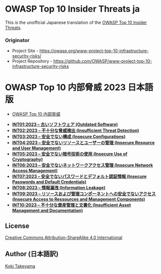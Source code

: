# OWASP Top 10 Insider Threats ja

This is the unofficial Japanese translation of the [OWASP Top 10 Insider Threats](https://github.com/OWASP/www-project-top-10-infrastructure-security-risks).

### Originator

- Project Site - <https://owasp.org/www-project-top-10-infrastructure-security-risks/>
- Project Repository - <https://github.com/OWASP/www-project-top-10-infrastructure-security-risks>

# OWASP Top 10 内部脅威 2023 日本語版

* [OWASP Top 10 内部脅威](Document/index.md)
- [**INT01:2023 – 古いソフトウェア (Outdated Software)**](Document/docs/2023/INT01_2023-Outdated_Software.md)
- [**INT02:2023 – 不十分な脅威検出 (Insufficient Threat Detection)**](Document/docs/2023/INT02_2023-Insufficient_Threat_Detection.md)
- [**INT03:2023 – 安全でない構成 (Insecure Configurations)**](Document/docs/2023/INT03_2023-Insecure_Configurations.md)
- [**INT04:2023 – 安全でないリソースとユーザーの管理 (Insecure Resource and User Management)**](Document/docs/2023/INT04_2023-Insecure_Resource_and_User_Management.md)
- [**INT05:2023 – 安全でない暗号技術の使用 (Insecure Use of Cryptography)**](Document/docs/2023/INT05_2023-Insecure_Use_of_Cryptography.md)
- [**INT06:2023 – 安全でないネットワークアクセス管理 (Insecure Network Access Management)**](Document/docs/2023/INT06_2023-Insecure_Network_Access_Management.md)
- [**INT07:2023 – 安全でないパスワードとデフォルト認証情報 (Insecure Passwords and Default Credentials)**](Document/docs/2023/INT07_2023-Insecure_Passwords_and_Default_Credentials.md)
- [**INT08:2023 – 情報漏洩 (Information Leakage)**](Document/docs/2023/INT08_2023-Information_Leakage.md)
- [**INT09:2023 – リソースおよび管理コンポーネントへの安全でないアクセス (Insecure Access to Ressources and Management Components)**](Document/docs/2023/INT09_2023-Insecure_Access_to_Resources_and_Management_Components.md)
- [**INT10:2023 – 不十分な資産管理と文書化 (Insufficient Asset Management and Documentation)**](Document/docs/2023/INT10_2023-Insufficient_Asset_Management_and_Documentation.md)

## License

[Creative Commons Attribution-ShareAlike 4.0 International](https://creativecommons.org/licenses/by-sa/4.0/)

## Author (日本語訳)

[Koki Takeyama](https://github.com/coky-t)

